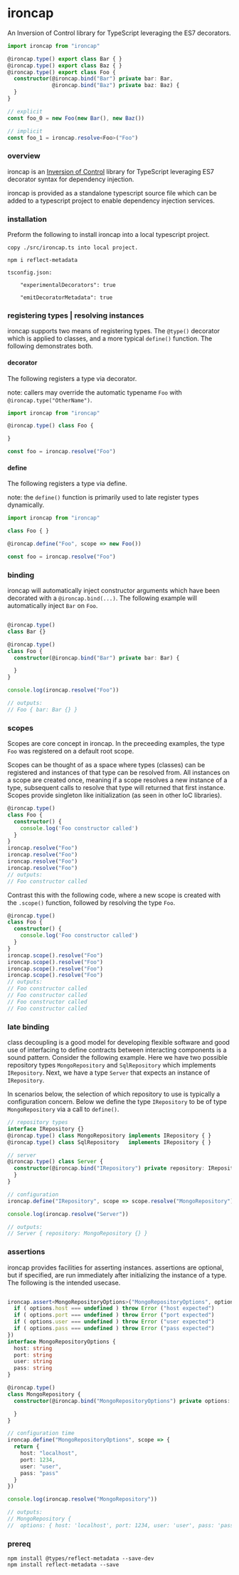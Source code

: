 # ironcap

An Inversion of Control library for TypeScript leveraging the ES7 decorators.

```typescript
import ironcap from "ironcap"

@ironcap.type() export class Bar { }
@ironcap.type() export class Baz { }
@ironcap.type() export class Foo {
  constructor(@ironcap.bind("Bar") private bar: Bar,
              @ironcap.bind("Baz") private baz: Baz) {
  }
}

// explicit
const foo_0 = new Foo(new Bar(), new Baz())

// implicit
const foo_1 = ironcap.resolve<Foo>("Foo")
```

### overview

ironcap is an [Inversion of Control](https://en.wikipedia.org/wiki/Inversion_of_control) library for TypeScript leveraging ES7 decorator syntax for dependency injection.

ironcap is provided as a standalone typescript source file which can be added to a typescript project to enable dependency injection services.

### installation
Preform the following to install ironcap into a local typescript project.

```
copy ./src/ironcap.ts into local project.

npm i reflect-metadata

tsconfig.json:

    "experimentalDecorators": true

    "emitDecoratorMetadata": true
```

### registering types | resolving instances

ironcap supports two means of registering types. The ```@type()``` decorator which is applied to classes, and a more typical ```define()``` function. The following demonstrates both.

#### decorator

The following registers a type via decorator.

note: callers may override the automatic typename ```Foo``` with ```@ironcap.type("OtherName")```.

```typescript
import ironcap from "ironcap"

@ironcap.type() class Foo {

}

const foo = ironcap.resolve("Foo")
```

#### define

The following registers a type via define.

note: the ```define()``` function is primarily used to late register types dynamically.

```typescript
import ironcap from "ironcap"

class Foo { }

@ironcap.define("Foo", scope => new Foo())

const foo = ironcap.resolve("Foo")
```

### binding

ironcap will automatically inject constructor arguments which have been decorated with a ```@ironcap.bind(...)```. The following example will automatically inject ```Bar``` on ```Foo```.

```typescript

@ironcap.type()
class Bar {}

@ironcap.type()
class Foo {
  constructor(@ironcap.bind("Bar") private bar: Bar) {

  }
}

console.log(ironcap.resolve("Foo"))

// outputs:
// Foo { bar: Bar {} }
```

### scopes

Scopes are core concept in ironcap. In the preceeding examples, the type ```Foo``` was registered on a default root scope.

Scopes can be thought of as a space where types (classes) can be registered and instances of that type can be resolved from. All instances on a scope are created once, meaning if a scope resolves a new instance of a type, subsequent calls to resolve that type will returned that first instance. Scopes provide singleton like
initialization (as seen in other IoC libraries).

```typescript
@ironcap.type() 
class Foo { 
  constructor() { 
    console.log('Foo constructor called')
  }
}
ironcap.resolve("Foo")
ironcap.resolve("Foo")
ironcap.resolve("Foo")
ironcap.resolve("Foo")
// outputs: 
// Foo constructor called
```

Contrast this with the following code, where a new scope is created with the ```.scope()``` function, followed by resolving the type ```Foo```.

```typescript
@ironcap.type() 
class Foo { 
  constructor() { 
    console.log('Foo constructor called')
  }
}
ironcap.scope().resolve("Foo")
ironcap.scope().resolve("Foo")
ironcap.scope().resolve("Foo")
ironcap.scope().resolve("Foo")
// outputs: 
// Foo constructor called
// Foo constructor called
// Foo constructor called
// Foo constructor called
```

### late binding
class decoupling is a good model for developing flexible software and good use of interfacing to define contracts between interacting components 
is a sound pattern. Consider the following example. Here we have two possible repository types ```MongoRepository``` and ```SqlRepository``` 
which implements ```IRepository```. Next, we have a type ```Server``` that expects an instance of ```IRepository```.

In scenarios below, the selection of which repository to use is typically a configuration concern. Below we define the type
```IRepository``` to be of type ```MongoRepository``` via a call to ```define()```. 

```typescript
// repository types
interface IRepository {}
@ironcap.type() class MongoRepository implements IRepository { }
@ironcap.type() class SqlRepository   implements IRepository { }

// server
@ironcap.type() class Server {
  constructor(@ironcap.bind("IRepository") private repository: IRepository) {
  }
}

// configuration
ironcap.define("IRepository", scope => scope.resolve("MongoRepository"))

console.log(ironcap.resolve("Server"))

// outputs:
// Server { repository: MongoRepository {} }
```

### assertions
ironcap provides facilities for asserting instances. assertions are optional, but if specified, are run immediately after initializing the instance of a type. The following is the intended usecase.

```typescript

ironcap.assert<MongoRepositoryOptions>("MongoRepositoryOptions", options => {
  if ( options.host === undefined ) throw Error ("host expected")
  if ( options.port === undefined ) throw Error ("port expected")
  if ( options.user === undefined ) throw Error ("user expected")
  if ( options.pass === undefined ) throw Error ("pass expected")
})
interface MongoRepositoryOptions {
  host: string
  port: string
  user: string
  pass: string
}

@ironcap.type()
class MongoRepository {
  constructor(@ironcap.bind("MongoRepositoryOptions") private options: MongoRepositoryOptions) {

  }
}

// configuration time
ironcap.define("MongoRepositoryOptions", scope => {
  return {
    host: "localhost",
    port: 1234,
    user: "user",
    pass: "pass"
  }
})

console.log(ironcap.resolve("MongoRepository"))

// outputs:
// MongoRepository {
//  options: { host: 'localhost', port: 1234, user: 'user', pass: 'pass' } }
```

### prereq
```
npm install @types/reflect-metadata --save-dev
npm install reflect-metadata --save
```